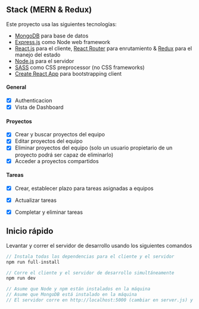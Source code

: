 
## Stack (MERN & Redux)

Este proyecto usa las siguientes tecnologías:

- [MongoDB](https://www.mongodb.com/) para base de datos 
- [Express.js](http://expressjs.com/) como Node web framework
- [React.js](https://reactjs.org) para el cliente, [React Router](https://reacttraining.com/react-router/) para enrutamiento & [Redux](https://redux.js.org/basics/usagewithreact) para el manejo del estado
- [Node.js](https://nodejs.org/en/) para el servidor
- [SASS](https://sass-lang.com/) como CSS preprocessor (no CSS frameworks)
- [Create React App](https://github.com/facebook/create-react-app) para bootstrapping client

#### General

- [x] Authenticacion
- [x] Vista de Dashboard 

#### Proyectos

- [x] Crear y buscar proyectos del equipo
- [x] Editar proyectos del equipo
- [x] Eliminar proyectos del equipo (solo un usuario propietario de un proyecto podrá ser capaz de eliminarlo)
- [x] Acceder a proyectos compartidos

#### Tareas

- [x] Crear, establecer plazo para tareas asignadas a equipos
- [x] Actualizar tareas
- [x] Completar y eliminar tareas


## Inicio rápido

Levantar y correr el servidor de desarrollo usando los siguientes comandos

```javascript
// Instala todas las dependencias para el cliente y el servidor
npm run full-install

// Corre el cliente y el servidor de desarrollo simultáneamente
npm run dev

// Asume que Node y npm están instalados en la máquina
// Asume que MongoDB está instalado en la máquina
// El servidor corre en http://localhost:5000 (cambiar en server.js) y el cliente en http://localhost:3000 (por defecto en Create React App)
```
